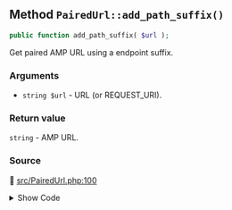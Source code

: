 ## Method `PairedUrl::add_path_suffix()`

```php
public function add_path_suffix( $url );
```

Get paired AMP URL using a endpoint suffix.

### Arguments

* `string $url` - URL (or REQUEST_URI).

### Return value

`string` - AMP URL.

### Source

:link: [src/PairedUrl.php:100](/src/PairedUrl.php#L100-L145)

<details>
<summary>Show Code</summary>

```php
public function add_path_suffix( $url ) {
	$url = $this->remove_path_suffix( $url );
	$parsed_url = wp_parse_url( $url );
	if ( false === $parsed_url ) {
		$parsed_url = [];
	}
	$parsed_url = array_merge(
		wp_parse_url( home_url( '/' ) ),
		$parsed_url
	);
	if ( empty( $parsed_url['scheme'] ) ) {
		$parsed_url['scheme'] = is_ssl() ? 'https' : 'http';
	}
	if ( empty( $parsed_url['host'] ) ) {
		// phpcs:ignore WordPress.Security.ValidatedSanitizedInput.InputNotSanitized
		$parsed_url['host'] = ! empty( $_SERVER['HTTP_HOST'] ) ? wp_unslash( $_SERVER['HTTP_HOST'] ) : 'localhost';
	}
	$parsed_url['path']  = trailingslashit( $parsed_url['path'] );
	$parsed_url['path'] .= user_trailingslashit( amp_get_slug(), 'amp' );
	$amp_url = $parsed_url['scheme'] . '://';
	if ( ! empty( $parsed_url['user'] ) ) {
		$amp_url .= $parsed_url['user'];
		if ( ! empty( $parsed_url['pass'] ) ) {
			$amp_url .= ':' . $parsed_url['pass'];
		}
		$amp_url .= '@';
	}
	$amp_url .= $parsed_url['host'];
	if ( ! empty( $parsed_url['port'] ) ) {
		$amp_url .= ':' . $parsed_url['port'];
	}
	$amp_url .= $parsed_url['path'];
	if ( ! empty( $parsed_url['query'] ) ) {
		$amp_url .= '?' . $parsed_url['query'];
	}
	if ( ! empty( $parsed_url['fragment'] ) ) {
		$amp_url .= '#' . $parsed_url['fragment'];
	}
	return $amp_url;
}
```

</details>
